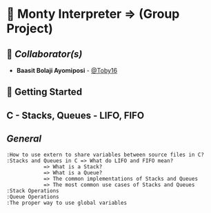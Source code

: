 # :snake: Monty Interpreter => (Group Project)

## :blue_book: *Collaborator(s)*

* **Baasit Bolaji Ayomiposi** - [@Toby16](https://github.com/Toby16)



## :running: Getting Started


## C - Stacks, Queues - LIFO, FIFO


## *General*

	:How to use extern to share variables between source files in C?
	:Stacks and Queues in C => What do LIFO and FIFO mean?
				=> What is a Stack?
				=> What is a Queue?
				=> The common implementations of Stacks and Queues
				=> The most common use cases of Stacks and Queues
	:Stack Operations
	:Queue Operations
	:The proper way to use global variables
